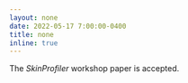```yaml
---
layout: none
date: 2022-05-17 7:00:00-0400
title: none
inline: true
---
```


The *SkinProfiler* workshop paper is accepted.
